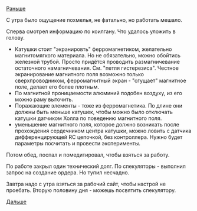 [Раньше](2017.10.29.md)

С утра было ощущение похмелья, не фатально, но работать мешало.

Сперва смотрел информацию по коилгану.
Что удалось уложить в голову.
  * Катушки стоит "экранировть" ферромагнетиком, желательно магнитомягкого материала. Но не обязательно, можно обойтись железной трубой. Просто придётся проводить размагничевание остаточного намагничевания. См. "петля гистерезиса". Честное экранирование магнитного поля возможно только сверхпроводником, ферромагнитный экран - "сгущает" магнитное поле, делает его более плотным.
  * По магнитной проницаемости алюминий подобен воздуху, из его можно раму выточить.
  * Поражающие элементы - тоже из ферромагнетика. По длине они должны быть меньше катушек, чтобы можно было отключать катушки датчиком Холла по поведению магнитного поля.
  * уменьшение магнитного поля, которое должно возникать после прохождения сердечником центра катушки, можно ловить с датчика дифференцирующей RC цепочкой, без контроллера. Нужно будет параметры посчитать и провести эксперименты.

Потом обед, поспал и помедитировал, чтобы взяться за работу.

По работе закрыл один технический долг.
По спекуляторы - выполнил запрос на создание ордера. Но тупил несчадно.

Завтра надо с утра взяться за рабочий сайт, чтобы настрой не проебать. Вторую половину дня - можешь посвятить спекулятору.

[Дальше](2017.10.31.md)